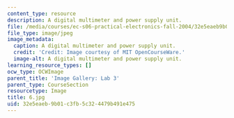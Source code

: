 ```yaml
---
content_type: resource
description: A digital multimeter and power supply unit.
file: /media/courses/ec-s06-practical-electronics-fall-2004/32e5eaeb9b01c3fb5c324479b491e475_6.jpg
file_type: image/jpeg
image_metadata:
  caption: A digital multimeter and power supply unit.
  credit: 'Credit: Image courtesy of MIT OpenCourseWare.'
  image-alt: A digital multimeter and power supply unit.
learning_resource_types: []
ocw_type: OCWImage
parent_title: 'Image Gallery: Lab 3'
parent_type: CourseSection
resourcetype: Image
title: 6.jpg
uid: 32e5eaeb-9b01-c3fb-5c32-4479b491e475
---
```

